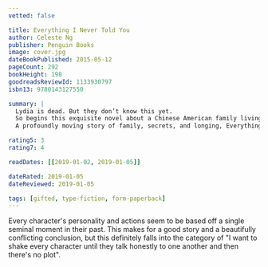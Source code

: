 ```yaml
---
vetted: false

title: Everything I Never Told You
author: Celeste Ng
publisher: Penguin Books
image: cover.jpg
dateBookPublished: 2015-05-12
pageCount: 292
bookHeight: 198
goodreadsReviewId: 1133930797
isbn13: 9780143127550

summary: |
  Lydia is dead. But they don’t know this yet.
  So begins this exquisite novel about a Chinese American family living in 1970s small-town Ohio. Lydia is the favorite child of Marilyn and James Lee, and her parents are determined that she will fulfill the dreams they were unable to pursue. But when Lydia’s body is found in the local lake, the delicate balancing act that has been keeping the Lee family together is destroyed, tumbling them into chaos. 
  A profoundly moving story of family, secrets, and longing, Everything I Never Told You is both a gripping page-turner and a sensitive family portrait, uncovering the ways in which mothers and daughters, fathers and sons, and husbands and wives struggle, all their lives, to understand one another.

rating5: 3
rating7: 4

readDates: [[2019-01-02, 2019-01-05]]

dateRated: 2019-01-05
dateReviewed: 2019-01-05

tags: [gifted, type-fiction, form-paperback]
---
```


Every character's personality and actions seem to be based off a single seminal moment in their past. This makes for a good story and a beautifully conflicting conclusion, but this definitely falls into the category of "I want to shake every character until they talk honestly to one another and then there's no plot".
